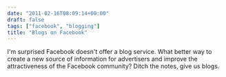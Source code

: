 ```yaml
---
date: "2011-02-16T08:09:14+00:00"
draft: false
tags: ["facebook", "blogging"]
title: "Blogs on Facebook"
---
```



I'm surprised Facebook doesn't offer a blog service. What better way to create a new source of information for advertisers and improve the attractiveness of the Facebook community? Ditch the notes, give us blogs.

